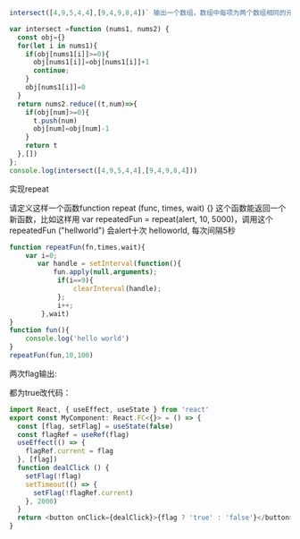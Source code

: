 ```js
intersect([4,9,5,4,4],[9,4,9,8,4])` 输出一个数组，数组中每项为两个数组相同的元素（可以不按照顺序），输出的数组中每项出现的次数为两个数组中该数字出现次数的最小值 ，输出`[ 9, 4, 4 ]

var intersect =function (nums1, nums2) {
  const obj={}
  for(let i in nums1){
    if(obj[nums1[i]]>=0){
      obj[nums1[i]]=obj[nums1[i]]+1
      continue;
    }
    obj[nums1[i]]=0
  }
  return nums2.reduce((t,num)=>{
    if(obj[num]>=0){
      t.push(num)
      obj[num]=obj[num]-1
    }
    return t
  },[])
};
console.log(intersect([4,9,5,4,4],[9,4,9,8,4]))
```

实现repeat

请定义这样一个函数function repeat (func, times, wait) {} 这个函数能返回一个新函数，比如这样用 var repeatedFun = repeat(alert, 10, 5000)，调用这个 repeatedFun ("hellworld") 会alert十次 helloworld, 每次间隔5秒

```js
function repeatFun(fn,times,wait){
    var i=0;
       var handle = setInterval(function(){
           fun.apply(null,arguments);
            if(i==9){
                clearInterval(handle);
            };
            i++;
        },wait)
}
function fun(){
    console.log('hello world')
}
repeatFun(fun,10,100)
```

两次flag输出:

都为true改代码：

```js
import React, { useEffect, useState } from 'react'
export const MyComponent: React.FC<{}> = () => {
  const [flag, setFlag] = useState(false)
  const flagRef = useRef(flag)
  useEffect(() => {
    flagRef.current = flag
  }, [flag])
  function dealClick () {
    setFlag(!flag)
    setTimeout(() => {
      setFlag(!flagRef.current)
    }, 2000)
  }
  return <button onClick={dealClick}>{flag ? 'true' : 'false'}</button>
}
```

